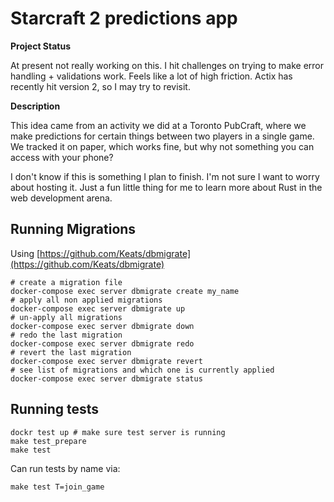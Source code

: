 # Starcraft 2 predictions app

**Project Status**

At present not really working on this. I hit challenges on trying to make error handling + validations work. Feels like a lot of high friction. Actix has recently hit version 2, so I may try to revisit.

**Description**

This idea came from an activity we did at a Toronto PubCraft, where we make predictions for certain things between two players in a single game. We tracked it on paper, which works fine, but why not something you can access with your phone?

I don't know if this is something I plan to finish. I'm not sure I want to worry about hosting it. Just a fun little thing for me to learn more about Rust in the web development arena.

## Running Migrations

Using [https://github.com/Keats/dbmigrate](https://github.com/Keats/dbmigrate)

```
# create a migration file
docker-compose exec server dbmigrate create my_name
# apply all non applied migrations
docker-compose exec server dbmigrate up
# un-apply all migrations
docker-compose exec server dbmigrate down
# redo the last migration
docker-compose exec server dbmigrate redo
# revert the last migration
docker-compose exec server dbmigrate revert
# see list of migrations and which one is currently applied
docker-compose exec server dbmigrate status
```

## Running tests

```
dockr test up # make sure test server is running
make test_prepare
make test
```

Can run tests by name via:

```
make test T=join_game
```
